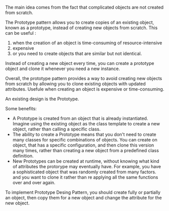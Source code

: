 The main idea comes from the fact that complicated objects are not created from scratch.

The Prototype pattern allows you to create copies of an existing object, known as a prototype, instead of creating new objects from scratch. This can be useful :
1. when the creation of an object is time-consuming of resource-intensive
2. expensive
3. or you need to create objects that are similar but not identical.

Instead of creating a new object every time, you can create a prototype object and clone it whenever you need a new instance.

Overall, the prototype pattern provides a way to avoid creating new objects from scratch by allowing you to clone existing objects with updated attributes. Usefule when creating an object is expensive or time-consuming.

An existing design is the Prototype.

Some benefits:
* A Prototype is created from an object that is already instantiated. Imagine using the existing object as the class template to create a new object, rather than calling a specific class.
* The ability to create a Prototype means that you don't need to create many classes for specific combinations of objects. You can create on object, that has a specific configuration, and then clone this version many times, rather than creating a new object from a predefined class definition.
* New Prototypes can be created at runtime, without knowing what kind of attributes the protorype may eventually have. For example, you have a sophisticated object that was randomly created from many factors. and you want to clone it rather than re applying all the same functions over and over again.

To implement Prototype Desing Pattern, you should create fully or partially an object, then copy them for a new object and change the attribute for the new object.
